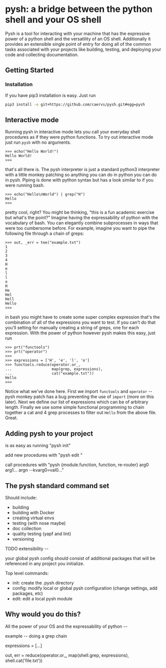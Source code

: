 # pysh: a bridge between the python shell and your OS shell

Pysh is a tool for interacting with your machine that has the expressive power of a python shell and the versatility of an OS shell. Additionally it provides an extensible single point of entry for doing all of the common tasks associated with your projects like building, testing, and deploying your code and collecting documentation.


## Getting Started

### Installation

If you have pip3 installation is easy. Just run

```bash
pip3 install -e git+https://github.com/caervs/pysh.git#egg=pysh
```

## Interactive mode

Running pysh in interactive mode lets you call your everyday shell procedures as if they were python functions. To try out interactive mode just run `pysh` with no arguments.

```python3
>>> echo("Hello World!")
Hello World!
>>> 
```

that's all there is. The pysh interpreter is just a standard python3 interpreter with a little monkey patching so anything you can do in python you can do in pysh. Piping is done with python syntax but has a look similar to if you were running bash.

```python3
>>> echo("Hello\nWorld") | grep("H")
Hello
>>> 
```

pretty cool, right? You might be thinking, "this is a fun academic exercise but what's the point?" Imagine having the expressability of python with the vocabulary of bash. You can elegantly combine subprocesses in ways that were too cumbersome before. For example, imagine you want to pipe the following file through a chain of greps:

```python3
>>> out, _err = tee("example.txt")
1
2
3
4
H
e
l
l
o
H
He
Hel
Hell
Hello
>>> 
```

in bash you might have to create some super complex expression that's the combination of all of the expressions you want to test. If you can't do that you'll setting for manually creating a string of greps, one for each expression. With the power of python however pysh makes this easy, just run

```python3
>>> prt("functools")
>>> prt("operator")
>>> 
>>> expressions = ['H', 'e', 'l', 'o']
>>> functools.reduce(operator.or_,
...                  map(grep, expressions),
...                  cat("example.txt"))
Hello
>>> 
```

Notice what we've done here. First we import `functools` and `operator` -- pysh monkey patch has a bug preventing the use of `import` (more on this later). Next we define our list of expressions which can be of arbitrary length. Finally we use some simple functional programming to chain together a cat and 4 grep processes to filter out `Hello` from the above file. Great.

## Adding pysh to your project

is as easy as running "pysh init"

add new procedures with "pysh edit <module>"

call procedures with "pysh {module.function, function, re-router} arg0 arg1... argn --kvarg0=val0..."


## The pysh standard command set

Should include:
- building
- building with Docker
- creating virtual envs
- testing (with nose maybe)
- doc collection
- quality testing (yapf and lint)
- versioning


TODO extensibility --

your global pysh config should consist of additional packages that will be referenced in any project you initialize.

Top level commands:

- init: create the .pysh directory
- config: modify local or global pysh configuration (change settings, add packages, etc)
- edit: edit a local pysh module

## Why would you do this?

All the power of your OS and the expressability of python -- 

example -- doing a grep chain

expressions = [...]

out, err = reduce(operator.or_, map(shell.grep, expressions),
                  shell.cat('file.txt'))


